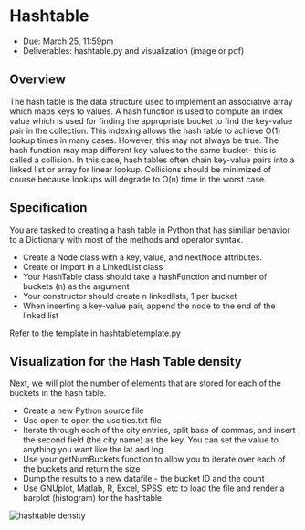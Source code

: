 # Hashtable

+ Due: March 25, 11:59pm
+ Deliverables: hashtable.py and visualization (image or pdf)

## Overview

The hash table is the data structure used to implement an associative array which
maps keys to values. A hash function is used to compute an index value which is used for
finding the appropriate bucket to find the key-value pair in the collection.
This indexing allows the hash table to achieve O(1) lookup times in many cases.
However, this may not always be true.  The hash function may map
different key values to the same bucket- this is called a collision. In this
case, hash tables often chain key-value pairs into a linked list or array for
linear lookup. Collisions should be minimized of course because lookups will
degrade to O(n) time in the worst case.

## Specification

You are tasked to creating a hash table in Python that has similiar behavior to
a Dictionary with most of the methods and operator syntax. 

+ Create a Node class with a key, value, and nextNode attributes.
+ Create or import in a LinkedList class 
+ Your HashTable class should take a hashFunction and number of buckets (n) as the argument
+ Your constructor should create n linkedlists, 1 per bucket
+ When inserting a key-value pair, append the node to the end of the linked list

Refer to the template in hashtabletemplate.py

## Visualization for the Hash Table density

Next, we will plot the number of elements that are stored for each of the buckets in the hash table. 

+ Create a new Python source file
+ Use open to open the uscities.txt file
+ Iterate through each of the city entries, split base of commas, and insert the second field (the city name) as the key. You can set the value to anything you want like the lat and lng.
+ Use your getNumBuckets function to allow you to iterate over each of the buckets and return the size
+ Dump the results to a new datafile - the bucket ID and the count
+ Use GNUplot, Matlab, R, Excel, SPSS, etc to load the file and render a barplot (histogram) for the hashtable.

![hashtable density](https://raw.github.com/rfdickerson/CS241/master/A4/output.png "Hash Table Density")


